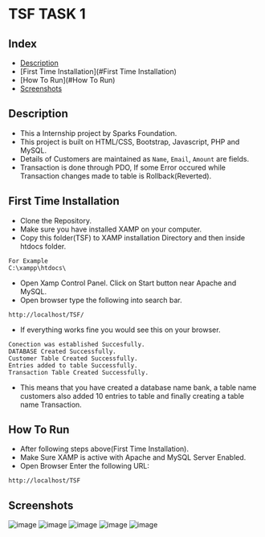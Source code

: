 # TSF TASK 1

## Index
- [Description](#Description)
- [First Time Installation](#First Time Installation)
- [How To Run](#How To Run)
- [Screenshots](#Screenshots)

## Description
- This a Internship project by Sparks Foundation.
- This project is built on HTML/CSS, Bootstrap, Javascript, PHP and MySQL.
- Details of Customers are maintained as `Name`, `Email`, `Amount` are fields.
- Transaction is done through PDO, If some Error occured while Transaction changes made to table is Rollback(Reverted).  

## First Time Installation
- Clone the Repository.
- Make sure you have installed XAMP on your computer.
- Copy this folder(TSF) to XAMP installation Directory and then inside htdocs folder.

```
For Example
C:\xampp\htdocs\
```
- Open Xamp Control Panel. Click on Start button near Apache and MySQL.
- Open browser type the following into search bar.
```
http://localhost/TSF/
```
- If everything works fine you would see this on your browser.
```
Conection was established Succesfully.
DATABASE Created Successfully.
Customer Table Created Successfully.
Entries added to table Successfully.
Transaction Table Created Successfully.
```
- This means that you have created a database name bank, a table name customers also added 10 entries to table and finally creating a table name Transaction.

## How To Run
- After following steps above(First Time Installation).
- Make Sure XAMP is active with Apache and MySQL Server Enabled.
- Open Browser Enter the following URL:
```
http://localhost/TSF
```

## Screenshots
![image](https://user-images.githubusercontent.com/114823844/202894795-7335dcb2-b81f-43f7-b799-0e00fcfeee3c.png)
![image](https://user-images.githubusercontent.com/114823844/202894818-8aebb2cb-3121-42ca-b0f1-b4f967ff69eb.png)
![image](https://user-images.githubusercontent.com/114823844/202894844-ba8641a2-aac1-4367-b884-950408b7cc09.png)
![image](https://user-images.githubusercontent.com/114823844/202894909-c85b5838-df80-483a-a1ec-3e01816a503e.png)
![image](https://user-images.githubusercontent.com/114823844/202894864-b3823b2e-c18a-4d72-8651-cf2d0c1e4299.png)

